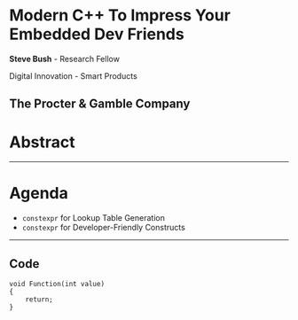 # Modern C++ To Impress Your Embedded Dev Friends
**Steve Bush** - Research Fellow

Digital Innovation - Smart Products

The Procter & Gamble Company
---
# Abstract

---
# Agenda
* `constexpr` for Lookup Table Generation
* `constexpr` for Developer-Friendly Constructs
---
## Code
```c++[1|2-4]
void Function(int value)
{
    return;
}
```




